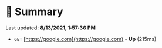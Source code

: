 # 📖 Summary
Last updated: **8/13/2021, 1:57:36 PM**

- `GET` [https://google.com](https://google.com) - **Up** (215ms)
